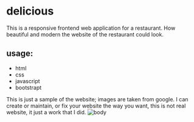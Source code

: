 # delicious

This is a responsive frontend web application for a restaurant.
How beautiful and modern the website of the restaurant could look.

## usage:

- html
- css
- javascript
- bootstrapt

This is just a sample of the website; images are taken from google. I can create or maintain, or fix your website the way you want, this is not real website, it just a work that I did.
![body](https://user-images.githubusercontent.com/46870908/77831642-cd84db00-7106-11ea-88dd-4ac0d3178a56.jpg)
